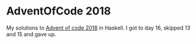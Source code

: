 # AdventOfCode 2018

My solutions to [Advent of code 2018](https://adventofcode.com/2018) in Haskell. I got to day 16, skipped 13 and 15 and gave up.
